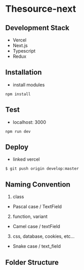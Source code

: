 # Thesource-next

## Development Stack
- Vercel
- Next.js
- Typescript
- Redux

## Installation
- install modules
```
npm install
```

## Test
- localhost: 3000
```
npm run dev
```

## Deploy
- linked vercel
```
$ git push origin develop:master
```

## Naming Convention
1. class
- Pascal case / TextField
2. function, variant
- Camel case / textField
3. css, database, cookies, etc...
- Snake case / text_field

## Folder Structure
